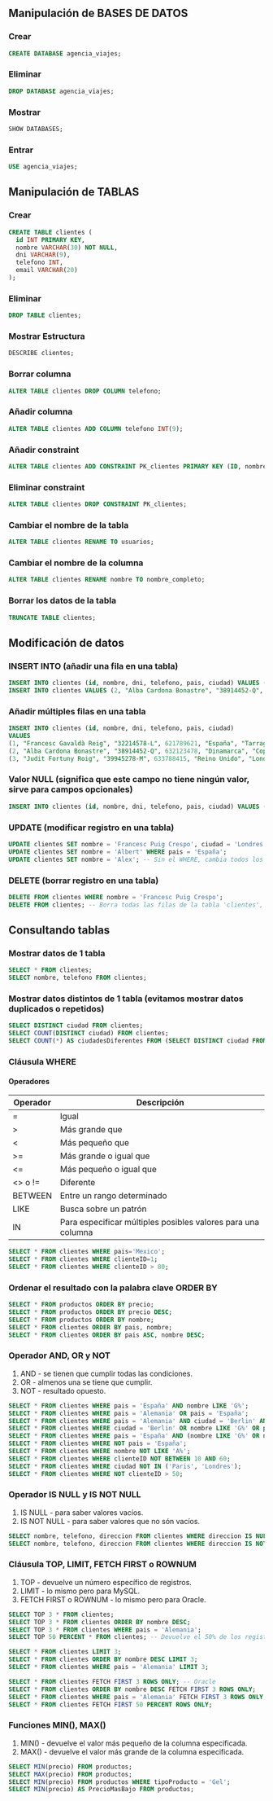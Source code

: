 ## Manipulación de BASES DE DATOS
### Crear
```sql
CREATE DATABASE agencia_viajes;
```
### Eliminar
```sql
DROP DATABASE agencia_viajes;
```
### Mostrar
```sql
SHOW DATABASES;
```
### Entrar
```sql
USE agencia_viajes;
```


## Manipulación de TABLAS
### Crear
```sql
CREATE TABLE clientes (
  id INT PRIMARY KEY,
  nombre VARCHAR(30) NOT NULL,
  dni VARCHAR(9),
  telefono INT,
  email VARCHAR(20)
);
```
### Eliminar
```sql
DROP TABLE clientes;
```
### Mostrar Estructura
```sql
DESCRIBE clientes;
```
### Borrar columna
```sql
ALTER TABLE clientes DROP COLUMN telefono;
```
### Añadir columna
```sql
ALTER TABLE clientes ADD COLUMN telefono INT(9);
```
### Añadir constraint
```sql
ALTER TABLE clientes ADD CONSTRAINT PK_clientes PRIMARY KEY (ID, nombre);
```
### Eliminar constraint
```sql
ALTER TABLE clientes DROP CONSTRAINT PK_clientes;
```
### Cambiar el nombre de la tabla
```sql
ALTER TABLE clientes RENAME TO usuarios;
```
### Cambiar el nombre de la columna
```sql
ALTER TABLE clientes RENAME nombre TO nombre_completo;
```
### Borrar los datos de la tabla
```sql
TRUNCATE TABLE clientes;
```


## Modificación de datos
### INSERT INTO (añadir una fila en una tabla)
```sql
INSERT INTO clientes (id, nombre, dni, telefono, pais, ciudad) VALUES (1, "Francesc Gavaldà Reig", "388745124-K", 654123574, "España", "Tarragona");
INSERT INTO clientes VALUES (2, "Alba Cardona Bonastre", "38914452-Q", 632123478, "Dinamarca", "Copenhague");
```
### Añadir múltiples filas en una tabla
```sql
INSERT INTO clientes (id, nombre, dni, telefono, pais, ciudad)
VALUES
(1, "Francesc Gavaldà Reig", "32214578-L", 621789621, "España", "Tarragona"),
(2, "Alba Cardona Bonastre", "38914452-Q", 632123478, "Dinamarca", "Copenhague"),
(3, "Judit Fortuny Roig", "39945278-M", 633788415, "Reino Unido", "Londres");
```
### Valor NULL (significa que este campo no tiene ningún valor, sirve para campos opcionales)
```sql
INSERT INTO clientes (id, nombre, dni, telefono, pais, ciudad) VALUES (3, "Judit Fortuny Roig", "39945278-M", null, "Reino Unido", "Londres");
```
### UPDATE (modificar registro en una tabla)
```sql
UPDATE clientes SET nombre = 'Francesc Puig Crespo', ciudad = 'Londres' WHERE id = 1;
UPDATE clientes SET nombre = 'Albert' WHERE pais = 'España';
UPDATE clientes SET nombre = 'Alex'; -- Sin el WHERE, cambia todos los nombres de la tabla 'clientes'
```
### DELETE (borrar registro en una tabla)
```sql
DELETE FROM clientes WHERE nombre = 'Francesc Puig Crespo';
DELETE FROM clientes; -- Borra todas las filas de la tabla 'clientes', pero la tabla sigue existiendo.
```


## Consultando tablas
### Mostrar datos de 1 tabla
```sql
SELECT * FROM clientes;
SELECT nombre, telefono FROM clientes;
```
### Mostrar datos distintos de 1 tabla (evitamos mostrar datos duplicados o repetidos)
```sql
SELECT DISTINCT ciudad FROM clientes;
SELECT COUNT(DISTINCT ciudad) FROM clientes;
SELECT COUNT(*) AS ciudadesDiferentes FROM (SELECT DISTINCT ciudad FROM clientes);
```
### Cláusula WHERE
#### Operadores
Operador|Descripción
|--------|-----------|
|=|Igual|
|>|Más grande que|
|<|Más pequeño que|
|>=|Más grande o igual que|
|<=|Más pequeño o igual que|
|<> o !=|Diferente|
|BETWEEN|Entre un rango determinado|
|LIKE|Busca sobre un patrón|
|IN|Para especificar múltiples posibles valores para una columna|
```sql
SELECT * FROM clientes WHERE pais='Mexico';
SELECT * FROM clientes WHERE clienteID=1;
SELECT * FROM clientes WHERE clienteID > 80;
```
### Ordenar el resultado con la palabra clave ORDER BY
```sql
SELECT * FROM productos ORDER BY precio;
SELECT * FROM productos ORDER BY precio DESC;
SELECT * FROM productos ORDER BY nombre;
SELECT * FROM clientes ORDER BY pais, nombre;
SELECT * FROM clientes ORDER BY pais ASC, nombre DESC;
```
### Operador AND, OR y NOT
1. AND - se tienen que cumplir todas las condiciones.
2. OR - almenos una se tiene que cumplir.
3. NOT - resultado opuesto.
```sql
SELECT * FROM clientes WHERE pais = 'España' AND nombre LIKE 'G%';
SELECT * FROM clientes WHERE pais = 'Alemania' OR pais = 'España';
SELECT * FROM clientes WHERE pais = 'Alemania' AND ciudad = 'Berlin' AND codigoPostal > '12000';
SELECT * FROM clientes WHERE ciudad = 'Berlin' OR nombre LIKE 'G%' OR pais = 'Noruega';
SELECT * FROM clientes WHERE pais = 'España' AND (nombre LIKE 'G%' OR nombre LIKE 'R%');
SELECT * FROM clientes WHERE NOT pais = 'España';
SELECT * FROM clientes WHERE nombre NOT LIKE 'A%';
SELECT * FROM clientes WHERE clienteID NOT BETWEEN 10 AND 60;
SELECT * FROM clientes WHERE ciudad NOT IN ('Paris', 'Londres');
SELECT * FROM clientes WHERE NOT clienteID > 50;
```
### Operador IS NULL y IS NOT NULL
1. IS NULL - para saber valores vacíos.
2. IS NOT NULL - para saber valores que no són vacíos.
```sql
SELECT nombre, telefono, direccion FROM clientes WHERE direccion IS NULL;
SELECT nombre, telefono, direccion FROM clientes WHERE direccion IS NOT NULL;
```
### Cláusula TOP, LIMIT, FETCH FIRST o ROWNUM
1. TOP - devuelve un número específico de registros.
2. LIMIT - lo mismo pero para MySQL.
3. FETCH FIRST o ROWNUM - lo mismo pero para Oracle.
```sql
SELECT TOP 3 * FROM clientes;
SELECT TOP 3 * FROM clientes ORDER BY nombre DESC;
SELECT TOP 3 * FROM clientes WHERE pais = 'Alemania';
SELECT TOP 50 PERCENT * FROM clientes; -- Devuelve el 50% de los registros de la tabla 'clientes'

SELECT * FROM clientes LIMIT 3;
SELECT * FROM clientes ORDER BY nombre DESC LIMIT 3;
SELECT * FROM clientes WHERE pais = 'Alemania' LIMIT 3;

SELECT * FROM clientes FETCH FIRST 3 ROWS ONLY; -- Oracle
SELECT * FROM clientes ORDER BY nombre DESC FETCH FIRST 3 ROWS ONLY;
SELECT * FROM clientes WHERE pais = 'Alemania' FETCH FIRST 3 ROWS ONLY;
SELECT * FROM clientes FETCH FIRST 50 PERCENT ROWS ONLY;
```
### Funciones MIN(), MAX()
1. MIN() - devuelve el valor más pequeño de la columna especificada.
2. MAX() - devuelve el valor más grande de la columna especificada.
```sql
SELECT MIN(precio) FROM productos;
SELECT MAX(precio) FROM productos;
SELECT MIN(precio) FROM productos WHERE tipoProducto = 'Gel';
SELECT MIN(precio) AS PrecioMasBajo FROM productos;
```

